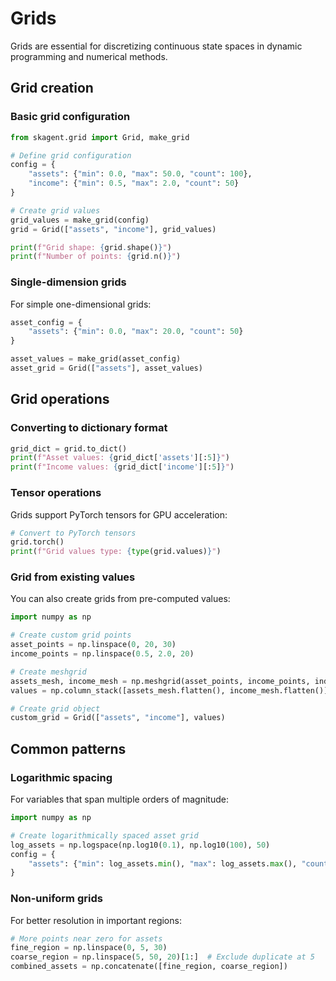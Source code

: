 # Grids

Grids are essential for discretizing continuous state spaces in dynamic programming and numerical methods.

## Grid creation

### Basic grid configuration

```python
from skagent.grid import Grid, make_grid

# Define grid configuration
config = {
    "assets": {"min": 0.0, "max": 50.0, "count": 100},
    "income": {"min": 0.5, "max": 2.0, "count": 50}
}

# Create grid values
grid_values = make_grid(config)
grid = Grid(["assets", "income"], grid_values)

print(f"Grid shape: {grid.shape()}")
print(f"Number of points: {grid.n()}")
```

### Single-dimension grids

For simple one-dimensional grids:

```python
asset_config = {
    "assets": {"min": 0.0, "max": 20.0, "count": 50}
}

asset_values = make_grid(asset_config)
asset_grid = Grid(["assets"], asset_values)
```

## Grid operations

### Converting to dictionary format

```python
grid_dict = grid.to_dict()
print(f"Asset values: {grid_dict['assets'][:5]}")
print(f"Income values: {grid_dict['income'][:5]}")
```

### Tensor operations

Grids support PyTorch tensors for GPU acceleration:

```python
# Convert to PyTorch tensors
grid.torch()
print(f"Grid values type: {type(grid.values)}")
```

### Grid from existing values

You can also create grids from pre-computed values:

```python
import numpy as np

# Create custom grid points
asset_points = np.linspace(0, 20, 30)
income_points = np.linspace(0.5, 2.0, 20)

# Create meshgrid
assets_mesh, income_mesh = np.meshgrid(asset_points, income_points, indexing='ij')
values = np.column_stack([assets_mesh.flatten(), income_mesh.flatten()])

# Create grid object
custom_grid = Grid(["assets", "income"], values)
```

## Common patterns

### Logarithmic spacing

For variables that span multiple orders of magnitude:

```python
import numpy as np

# Create logarithmically spaced asset grid
log_assets = np.logspace(np.log10(0.1), np.log10(100), 50)
config = {
    "assets": {"min": log_assets.min(), "max": log_assets.max(), "count": len(log_assets)}
}
```

### Non-uniform grids

For better resolution in important regions:

```python
# More points near zero for assets
fine_region = np.linspace(0, 5, 30)
coarse_region = np.linspace(5, 50, 20)[1:]  # Exclude duplicate at 5
combined_assets = np.concatenate([fine_region, coarse_region])
```